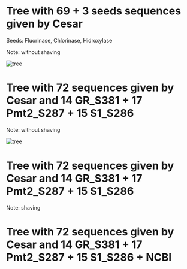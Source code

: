 # Tree with 69 + 3 seeds sequences given by Cesar

Seeds: Fluorinase, Chlorinase, Hidroxylase 

Note: without shaving

![tree](https://lh4.googleusercontent.com/PwCtJBPIwx6GahjbT9ZWNCZ_gxFdCx8A9V2GYAI4w1oL83wglcLNK9GGWRPYZdrwJhp0xKyAJlhgV2QvDUihGwn5GYodAGW6xa4vd5vEL8BXoV_peFWL9xhuVXcEq7r988wOKqMP5REJXRCn3TUFd6I)


# Tree with 72 sequences given by Cesar and 14 GR_S381 + 17 Pmt2_S287 + 15 S1_S286

Note: without shaving

![tree](https://lh6.googleusercontent.com/xmhHjb2CeETWQgChuAtcSlRkCju3LnVRThrWgH3XFD-vJoFBhxffIMQaMLZ7OoXoErpDOwdOrsrU6sN3ntLNzc414oyVZsDqSh5PNP2jocLfvztTtPTaRFLidrBZMQK-yc9RwhfC1czVNKJFdZAAyh4)


# Tree with 72 sequences given by Cesar and 14 GR_S381 + 17 Pmt2_S287 + 15 S1_S286

Note: shaving


# Tree with 72 sequences given by Cesar and 14 GR_S381 + 17 Pmt2_S287 + 15 S1_S286 + NCBI 
